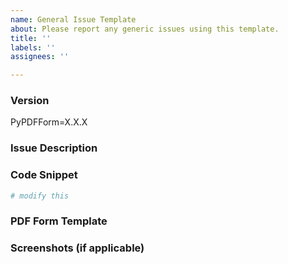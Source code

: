 ```yaml
---
name: General Issue Template
about: Please report any generic issues using this template.
title: ''
labels: ''
assignees: ''

---
```


### Version

<!-- Replace X.X.X with the corresponding PyPDFForm version. -->
PyPDFForm=X.X.X

### Issue Description

<!-- Please provide a concise description of the issue you run into. -->

### Code Snippet

<!-- Please provide a code snippet related to the issue. -->
```python
# modify this
```

### PDF Form Template

<!-- Please attach the PDF form template used in the above snippet. -->

### Screenshots (if applicable)

<!-- Attach any screenshots that can help visualize the issue. -->
